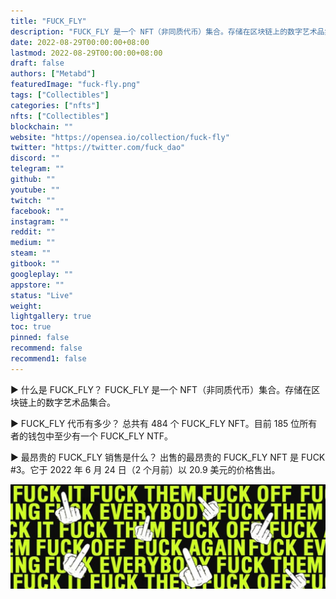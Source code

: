 ```yaml
---
title: "FUCK_FLY"
description: "FUCK_FLY 是一个 NFT（非同质代币）集合。存储在区块链上的数字艺术品集合。"
date: 2022-08-29T00:00:00+08:00
lastmod: 2022-08-29T00:00:00+08:00
draft: false
authors: ["Metabd"]
featuredImage: "fuck-fly.png"
tags: ["Collectibles"]
categories: ["nfts"]
nfts: ["Collectibles"]
blockchain: ""
website: "https://opensea.io/collection/fuck-fly"
twitter: "https://twitter.com/fuck_dao"
discord: ""
telegram: ""
github: ""
youtube: ""
twitch: ""
facebook: ""
instagram: ""
reddit: ""
medium: ""
steam: ""
gitbook: ""
googleplay: ""
appstore: ""
status: "Live"
weight: 
lightgallery: true
toc: true
pinned: false
recommend: false
recommend1: false
---
```

▶ 什么是 FUCK_FLY？
FUCK_FLY 是一个 NFT（非同质代币）集合。存储在区块链上的数字艺术品集合。

▶ FUCK_FLY 代币有多少？
总共有 484 个 FUCK_FLY NFT。目前 185 位所有者的钱包中至少有一个 FUCK_FLY NTF。

▶ 最昂贵的 FUCK_FLY 销售是什么？
出售的最昂贵的 FUCK_FLY NFT 是 FUCK #3。它于 2022 年 6 月 24 日（2 个月前）以 20.9 美元的价格售出。

![nft](erq456513.jpg)